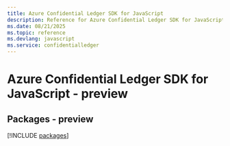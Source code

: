 ```yaml
---
title: Azure Confidential Ledger SDK for JavaScript
description: Reference for Azure Confidential Ledger SDK for JavaScript
ms.date: 08/21/2025
ms.topic: reference
ms.devlang: javascript
ms.service: confidentialledger
---
```

# Azure Confidential Ledger SDK for JavaScript - preview
## Packages - preview
[!INCLUDE [packages](confidential-ledger-index.md)]